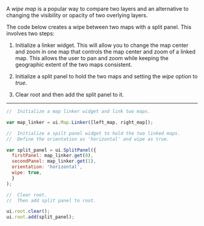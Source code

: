 A _wipe map_ is a popular way to compare two layers and an alternative to changing the visibility or opacity of two overlying layers.  

The code below creates a wipe between two maps with a split panel. This involves two steps:

1. Initialize a linker widget. This will allow you to change the map center and zoom in one map that controls the map center and zoom of a linked map. This allows the user to pan and zoom while keeping the geographic extent of the two maps consistent.    

2. Initialize a split panel to hold the two maps and setting the _wipe_ option to _true_.  

3. Clear root and then add the split panel to it.  

---

```js
//  Initialize a map linker widget and link two maps.

var map_linker = ui.Map.Linker([left_map, right_map]);  

//  Initialize a spilt panel widget to hold the two linked maps.   
//  Define the orientation as 'horizontal' and wipe as true.

var split_panel = ui.SplitPanel({
  firstPanel: map_linker.get(0),
  secondPanel: map_linker.get(1),
  orientation: 'horizontal',
  wipe: true,
  }
);

//  Clear root.
//  Then add split panel to root.

ui.root.clear();
ui.root.add(split_panel);

```
